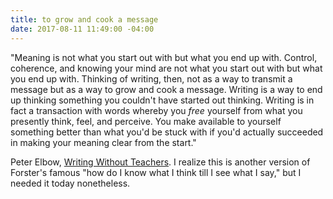 ```yaml
---
title: to grow and cook a message
date: 2017-08-11 11:49:00 -04:00
---
```


"Meaning is not what you start out with but what you end up with. Control, coherence, and knowing your mind are not what you start out with but what you end up with. Thinking of writing, then, not as a way to transmit a message but as a way to grow and cook a message. Writing is a way to end up thinking something you couldn't have started out thinking. Writing is in fact a transaction with words whereby you *free* yourself from what you presently think, feel, and perceive. You make available to yourself something better than what you'd be stuck with if you'd actually succeeded in making your meaning clear from the start."

Peter Elbow, [Writing Without Teachers](http://shop.harvard.com/book/9780195120165). I realize this is another version of Forster's famous "how do I know what I think till I see what I say," but I needed it today nonetheless.